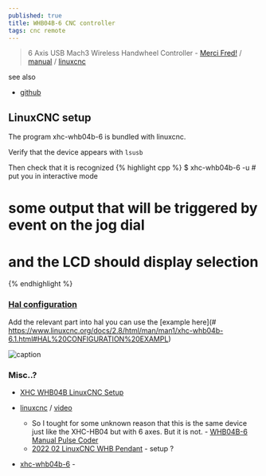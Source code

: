 ```yaml
---
published: true
title: WHB04B-6 CNC controller
tags: cnc remote
---
```

> 6 Axis USB Mach3 Wireless Handwheel Controller - [Merci Fred!](https://www.nvcnc.net/WHB04B-handwheel.html) / [manual](https://www.manualslib.com/download/3088113/Xhc-Whb04b-6.html) / [linuxcnc](https://www.linuxcnc.org/docs/2.8/html/man/man1/xhc-whb04b-6.1.html)

see also
- [github](https://github.com/LinuxCNC/linuxcnc/tree/master/src/hal/user_comps/xhc-whb04b-6#xhc-whb04b-6-pendant-component---developer-information)


## LinuxCNC setup

The program xhc-whb04b-6 is bundled with linuxcnc.

Verify that the device appears with `lsusb`

Then check that it is recognized
{% highlight cpp %}
$ xhc-whb04b-6 -u # put you in interactive mode

# some output that will be triggered by event on the jog dial
# and the LCD should display selection
{% endhighlight %}

### [Hal configuration](https://www.linuxcnc.org/docs/2.8/html/man/man1/xhc-whb04b-6.1.html#HAL%20CONFIGURATION%20EXAMPLE)

Add the relevant part into hal
you can use the [example here](# https://www.linuxcnc.org/docs/2.8/html/man/man1/xhc-whb04b-6.1.html#HAL%20CONFIGURATION%20EXAMPL)

![caption](https://www.nvcnc.net/wp-content/uploads/2021/06/whb04b.jpg)



### Misc..?
- [XHC WHB04B LinuxCNC Setup](https://chatgpt.com/share/68279a3b-9748-800d-9017-746b663315ea)

- [linuxcnc](https://linuxcnc.org/docs/2.8/html/man/man1/xhc-whb04b-6.1.html) / [video](https://www.youtube.com/watch?v=2eGAj-_dNoA)
	-  So I tought for some unknown reason that this is the same device just like the XHC-HB04 but with 6 axes. But it is not. - [	WHB04B-6 Manual Pulse Coder ](https://forum.linuxcnc.org/10-advanced-configuration/32516-whb04b-6-manual-pulse-coder)
    - [2022 02 LinuxCNC WHB Pendant](https://www.youtube.com/watch?v=2s3nYbYNvNU) - setup ?

- [xhc-whb04b-6](https://github.com/rubienr/machinekit/blob/feature-xhc-whb04b-6/src/hal/user_comps/xhc-whb04b-6/README.md) - 

